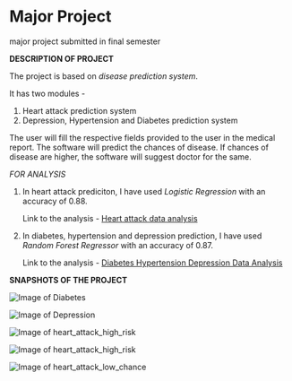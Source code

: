 # Major Project
 major project submitted in final semester
 
 
 **DESCRIPTION OF PROJECT**
 
 The project is based on _disease prediction system_.
 
 It has two modules - 
 1. Heart attack prediction system
 2. Depression, Hypertension and Diabetes prediction system
 
 The user will fill the respective fields provided to the user in the medical report.
 The software will predict the chances of disease.
 If chances of disease are higher, the software will suggest doctor for the same.
 
 _FOR ANALYSIS_
 1. In heart attack prediciton, I have used _Logistic Regression_ with an accuracy of 0.88.
 
     Link to the analysis -  [Heart attack data analysis](https://github.com/imakshit/Major-Project/blob/master/Heart_attack_prediction_analysis/Heart_Attack_prediction.ipynb "Heart Attack Data Analysis")


 
 2. In diabetes, hypertension and depression prediction, I have used _Random Forest Regressor_ with an accuracy of 0.87.
 
     Link to the analysis -  [Diabetes Hypertension Depression Data Analysis](https://github.com/imakshit/Major-Project/blob/master/Diabetes_hypertension_depression_prediction_analysis/diabetes_hypertension_depression.ipynb "Data Analysis")
 
 
 
 
 
 
 
 
 **SNAPSHOTS OF THE PROJECT**
 
 ![Image of Diabetes](https://github.com/imakshit/Major-Project/blob/master/screen_shots/Diabetes.png)
 
 ![Image of Depression](https://github.com/imakshit/Major-Project/blob/master/screen_shots/depression.png)
 
 ![Image of heart_attack_high_risk](https://github.com/imakshit/Major-Project/blob/master/screen_shots/heart_attack_high_risk.png)
 
 ![Image of heart_attack_high_risk](https://github.com/imakshit/Major-Project/blob/master/screen_shots/heart_attack_low_chance.png)
 
 ![Image of heart_attack_low_chance](https://github.com/imakshit/Major-Project/blob/master/screen_shots/hypertension.png)
 

 
 
